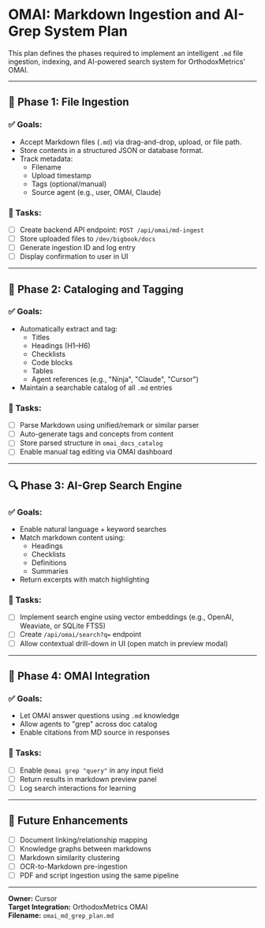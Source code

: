 # OMAI: Markdown Ingestion and AI-Grep System Plan

This plan defines the phases required to implement an intelligent `.md` file ingestion, indexing, and AI-powered search system for OrthodoxMetrics' OMAI.

---

## 📘 Phase 1: File Ingestion

### ✅ Goals:
- Accept Markdown files (`.md`) via drag-and-drop, upload, or file path.
- Store contents in a structured JSON or database format.
- Track metadata:
  - Filename
  - Upload timestamp
  - Tags (optional/manual)
  - Source agent (e.g., user, OMAI, Claude)

### 🔧 Tasks:
- [ ] Create backend API endpoint: `POST /api/omai/md-ingest`
- [ ] Store uploaded files to `/dev/bigbook/docs`
- [ ] Generate ingestion ID and log entry
- [ ] Display confirmation to user in UI

---

## 📂 Phase 2: Cataloging and Tagging

### ✅ Goals:
- Automatically extract and tag:
  - Titles
  - Headings (H1–H6)
  - Checklists
  - Code blocks
  - Tables
  - Agent references (e.g., "Ninja", "Claude", "Cursor")
- Maintain a searchable catalog of all `.md` entries

### 🔧 Tasks:
- [ ] Parse Markdown using unified/remark or similar parser
- [ ] Auto-generate tags and concepts from content
- [ ] Store parsed structure in `omai_docs_catalog`
- [ ] Enable manual tag editing via OMAI dashboard

---

## 🔍 Phase 3: AI-Grep Search Engine

### ✅ Goals:
- Enable natural language + keyword searches
- Match markdown content using:
  - Headings
  - Checklists
  - Definitions
  - Summaries
- Return excerpts with match highlighting

### 🔧 Tasks:
- [ ] Implement search engine using vector embeddings (e.g., OpenAI, Weaviate, or SQLite FTS5)
- [ ] Create `/api/omai/search?q=` endpoint
- [ ] Allow contextual drill-down in UI (open match in preview modal)

---

## 🧠 Phase 4: OMAI Integration

### ✅ Goals:
- Let OMAI answer questions using `.md` knowledge
- Allow agents to "grep" across doc catalog
- Enable citations from MD source in responses

### 🔧 Tasks:
- [ ] Enable `@omai grep "query"` in any input field
- [ ] Return results in markdown preview panel
- [ ] Log search interactions for learning

---

## 🎯 Future Enhancements

- [ ] Document linking/relationship mapping
- [ ] Knowledge graphs between markdowns
- [ ] Markdown similarity clustering
- [ ] OCR-to-Markdown pre-ingestion
- [ ] PDF and script ingestion using the same pipeline

---

**Owner:** Cursor  
**Target Integration:** OrthodoxMetrics OMAI  
**Filename:** `omai_md_grep_plan.md`
